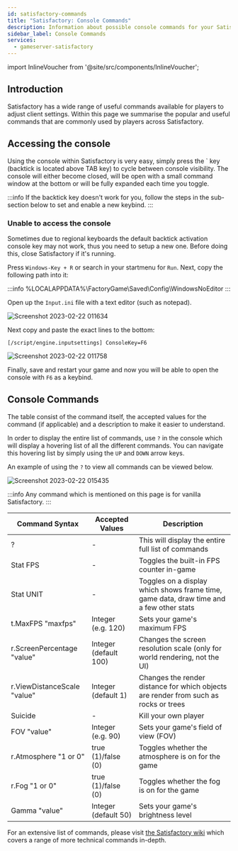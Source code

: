 ```yaml
---
id: satisfactory-commands
title: "Satisfactory: Console Commands"
description: Information about possible console commands for your Satisfactory server from ZAP-Hosting - ZAP-Hosting.com documentation
sidebar_label: Console Commands
services:
  - gameserver-satisfactory
---
```


import InlineVoucher from '@site/src/components/InlineVoucher';

## Introduction

Satisfactory has a wide range of useful commands available for players to adjust client settings. Within this page we summarise the popular and useful commands that are commonly used by players across Satisfactory.

<InlineVoucher />

## Accessing the console
Using the console within Satisfactory is very easy, simply press the ` key (backtick is located above TAB key) to cycle between console visibility. The console will either become closed, will be open with a small command window at the bottom or will be fully expanded each time you toggle.

:::info
If the backtick key doesn't work for you, follow the steps in the sub-section below to set and enable a new keybind.
:::

### Unable to access the console
Sometimes due to regional keyboards the default backtick activation console key may not work, thus you need to setup a new one. Before doing this, close Satisfactory if it's running.

Press `Windows-Key + R` or search in your startmenu for `Run`. Next, copy the following path into it:

:::info
%LOCALAPPDATA%\FactoryGame\Saved\Config\WindowsNoEditor
:::

Open up the `Input.ini` file with a text editor (such as notepad).

![Screenshot 2023-02-22 011634](https://screensaver01.zap-hosting.com/index.php/s/re9wfZLbCosj5K5/preview)

Next copy and paste the exact lines to the bottom:

`[/script/engine.inputsettings] ConsoleKey=F6`

![Screenshot 2023-02-22 011758](https://screensaver01.zap-hosting.com/index.php/s/Qta7zsNA9ofo3dp/preview)

Finally, save and restart your game and now you will be able to open the console with `F6` as a keybind.

## Console Commands

The table consist of the command itself, the accepted values for the command (if applicable) and a description to make it easier to understand.

In order to display the entire list of commands, use `?` in the console which will display a hovering list of all the different commands. You can navigate this hovering list by simply using the `UP` and `DOWN` arrow keys.

An example of using the `?` to view all commands can be viewed below.

![Screenshot 2023-02-22 015435](https://screensaver01.zap-hosting.com/index.php/s/gS7bSwCFNngz8yx/preview)

:::info
Any command which is mentioned on this page is for vanilla Satisfactory.
:::

| Command Syntax                  | Accepted Values | Description | 
| ----------------------- | ---------- | --------- | 
| ?      | -          | This will display the entire full list of commands         | 
| Stat FPS      | -          | Toggles the built-in FPS counter in-game         | 
| Stat UNIT      | -          | Toggles on a display which shows frame time, game data, draw time and a few other stats         | 
| t.MaxFPS "maxfps"      | Integer (e.g. 120)          | Sets your game's maximum FPS         | 
| r.ScreenPercentage "value"      | Integer (default 100)          | Changes the screen resolution scale (only for world rendering, not the UI)         | 
| r.ViewDistanceScale "value"      | Integer (default 1)          | Changes the render distance for which objects are render from such as rocks or trees         | 
| Suicide      | -          | Kill your own player         | 
| FOV "value"      | Integer (e.g. 90)          | Sets your game's field of view (FOV)         | 
| r.Atmosphere "1 or 0"      | true (1)/false (0)          | Toggles whether the atmosphere is on for the game        | 
| r.Fog "1 or 0"      | true (1)/false (0)          | Toggles whether the fog is on for the game         | 
| Gamma "value"      | Integer (default 50)          | Sets your game's brightness level         | 

For an extensive list of commands, please visit [the Satisfactory wiki](https://satisfactory.fandom.com/wiki/Console) which covers a range of more technical commands in-depth.

<InlineVoucher />
